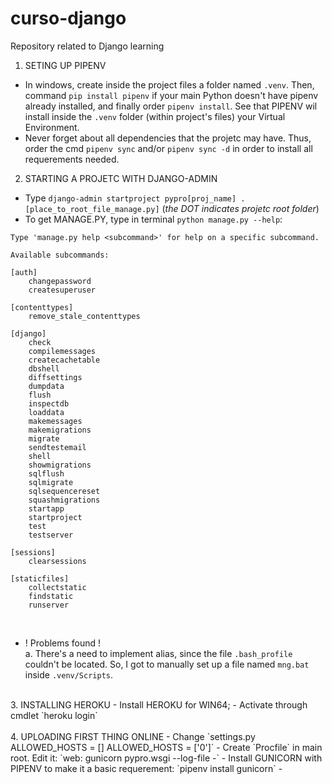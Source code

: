 # curso-django
Repository related to Django learning

1. SETING UP PIPENV<br>
- In windows, create inside the project files a folder named `.venv`. Then, command `pip install pipenv` if your main 
Python doesn't have pipenv already installed, and finally order `pipenv install`. See that PIPENV wil install inside the
`.venv` folder (within project's files) your Virtual Environment.
- Never forget about all dependencies that the projetc may have. Thus, order the cmd `pipenv sync` and/or `pipenv sync -d`
in order to install all requerements needed.

2. STARTING A PROJETC WITH DJANGO-ADMIN
- Type `django-admin startproject pypro[proj_name] .[place_to_root_file_manage.py]` (_the DOT indicates projetc root 
folder_)
- To get MANAGE.PY, type in terminal `python manage.py --help`:
````
Type 'manage.py help <subcommand>' for help on a specific subcommand.

Available subcommands:

[auth]
    changepassword
    createsuperuser

[contenttypes]
    remove_stale_contenttypes

[django]
    check
    compilemessages
    createcachetable
    dbshell
    diffsettings
    dumpdata
    flush
    inspectdb
    loaddata
    makemessages
    makemigrations
    migrate
    sendtestemail
    shell
    showmigrations
    sqlflush
    sqlmigrate
    sqlsequencereset
    squashmigrations
    startapp
    startproject
    test
    testserver

[sessions]
    clearsessions

[staticfiles]
    collectstatic
    findstatic
    runserver
````
<br>

- ! Problems found !<br>
a. There's a need to implement alias, since the file `.bash_profile` couldn't be located. So, I got to manually set up
a file named `mng.bat` inside `.venv/Scripts`.<br>
<br>
3. INSTALLING HEROKU
- Install HEROKU for WIN64;
- Activate through cmdlet `heroku login`
<br><br>
4. UPLOADING FIRST THING ONLINE
- Change `settings.py <from> ALLOWED_HOSTS = [] <to> ALLOWED_HOSTS = ['0']`
- Create `Procfile` in main root. Edit it: `web: gunicorn pypro.wsgi --log-file -`
- Install GUNICORN with PIPENV to make it a basic requerement: `pipenv install gunicorn`
- 
